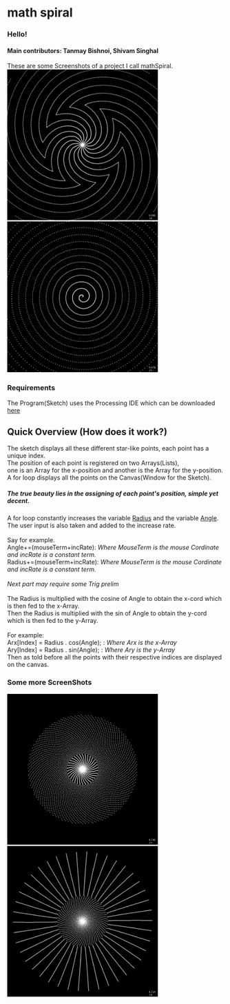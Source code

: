 # math spiral
### Hello!

#### Main contributors: Tanmay Bishnoi, Shivam Singhal

These are some Screenshots of a project I call mathSpiral.
<br>
<img src="SpiralImages/Pattern-000553.png" width="350"> <img src="SpiralImages/Pattern-001279.png" width="350">

### Requirements
The Program(Sketch) uses the Processing IDE which can be downloaded <a href="https://processing.org/download/">
<u>here</u></a>

## Quick Overview (How does it work?)
The sketch displays all these different star-like points, each point has a unique index.
<br>
The position of each point is registered on two Arrays(Lists),<br>one is an Array for the x-position and another is the Array for the y-position.
<br>
A for loop displays all the points on the Canvas(Window for the Sketch).
<br>
##### The true beauty lies in the assigning of each point's position, simple yet decent.
A for loop constantly increases the variable <u>Radius</u> and the variable <u>Angle</u>.
<br>
The user input is also taken and added to the increase rate.
<br><br>
Say for example.
<br>
Angle+=(mouseTerm+incRate): <i>Where MouseTerm is the mouse Cordinate and incRate is a constant term.</i>
<br>
Radius+=(mouseTerm+incRate): <i>Where MouseTerm is the mouse Cordinate and incRate is a constant term.</i>
<br><br>
<i>Next part may require some Trig prelim</i>
<br><br>
The Radius is multiplied with the cosine of Angle to obtain the x-cord which is then fed to the x-Array.
<br>
Then the Radius is multiplied with the sin of Angle to obtain the y-cord which is then fed to the y-Array.
<br><br>
For example:
<br>
Arx[Index] = Radius . cos(Angle); : *Where Arx is the x-Array*
<br>
Ary[Index] = Radius . sin(Angle); : *Where Ary is the y-Array*
<br>
Then as told before all the points with their respective indices are displayed on the canvas.

### Some more ScreenShots
<img src="SpiralImages/Pattern-002368.png" width="350"> <img src="SpiralImages/Pattern-002810.png" width="350">
